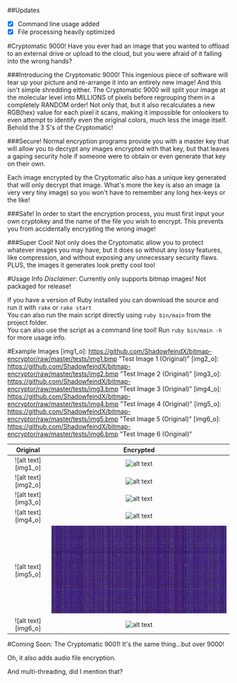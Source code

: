 ##Updates
- [x] Command line usage added
- [x] File processing heavily optimized

#Cryptomatic 9000!
Have you ever had an image that you wanted to offload to an external drive or upload to the cloud,
but you were afraid of it falling into the wrong hands?

###Introducing the Cryptomatic 9000!
This ingenious piece of software will tear up your picture and re-arrange it into an entirely new image!
And this isn't simple shredding either. The Cryptomatic 9000 will split your image at the molecular level
into MILLIONS of pixels before regrouping them in a completely RANDOM order! Not only that, but it also recalculates
a new RGB(hex) value for each pixel it scans, making it impossible for onlookers to even attempt to identify even the
original colors, much less the image itself.  
Behold the 3 S's of the Cryptomatic!

###Secure!
Normal encryption programs provide you with a master key that will allow you to decrypt any images encrypted with that key,
but that leaves a gaping security hole if someone were to obtain or even generate that key on their own.

Each image encrypted by the Cryptomatic also has a unique key generated that will only decrypt that image. What's more
the key is also an image (a very very tiny image) so you won't have to remember any long hex-keys or the like!

###Safe!
In order to start the encryption process, you must first input your own cryptokey and the name of the file you wish to encrypt.
This prevents you from accidentally encrypting the wrong image!

###Super Cool!
Not only does the Cryptomatic allow you to protect whatever images you may have, but it does so without any lossy features, like compression,
and without exposing any unnecessary security flaws. PLUS, the images it generates look pretty cool too!

#Usage Info
*Disclaimer*: Currently only supports bitmap images! Not packaged for release!

If you have a version of Ruby installed you can download the source and run it with `rake` or `rake start`  
You can also run the main script directly using `ruby bin/main` from the project folder.  
You can also use the script as a command line tool! Run `ruby bin/main -h` for more usage info.

#Example Images
[img1_o]: https://github.com/ShadowfeindX/bitmap-encryptor/raw/master/tests/img1.bmp "Test Image 1 (Original)"
[img2_o]: https://github.com/ShadowfeindX/bitmap-encryptor/raw/master/tests/img2.bmp "Test Image 2 (Original)"
[img3_o]: https://github.com/ShadowfeindX/bitmap-encryptor/raw/master/tests/img3.bmp "Test Image 3 (Original)"
[img4_o]: https://github.com/ShadowfeindX/bitmap-encryptor/raw/master/tests/img4.bmp "Test Image 4 (Original)"
[img5_o]: https://github.com/ShadowfeindX/bitmap-encryptor/raw/master/tests/img5.bmp "Test Image 5 (Original)"
[img6_o]: https://github.com/ShadowfeindX/bitmap-encryptor/raw/master/tests/img6.bmp "Test Image 6 (Original)"

[img1_e]: https://github.com/ShadowfeindX/bitmap-encryptor/raw/master/tests/img1_enc.bmp "Test Image 1 (Encrypted)"
[img2_e]: https://github.com/ShadowfeindX/bitmap-encryptor/raw/master/tests/img2_enc.bmp "Test Image 2 (Encrypted)"
[img3_e]: https://github.com/ShadowfeindX/bitmap-encryptor/raw/master/tests/img3_enc.bmp "Test Image 3 (Encrypted)"
[img4_e]: https://github.com/ShadowfeindX/bitmap-encryptor/raw/master/tests/img4_enc.bmp "Test Image 4 (Encrypted)"
[img5_e]: https://github.com/ShadowfeindX/bitmap-encryptor/raw/master/tests/img5_enc.bmp "Test Image 5 (Encrypted)"
[img6_e]: https://github.com/ShadowfeindX/bitmap-encryptor/raw/master/tests/img6_enc.bmp "Test Image 6 (Encrypted)"

| Original          | Encrypted         |
|:-----------------:|:-----------------:|
|![alt text][img1_o]|![alt text][img1_e]|
|![alt text][img2_o]|![alt text][img2_e]|
|![alt text][img3_o]|![alt text][img3_e]|
|![alt text][img4_o]|![alt text][img4_e]|
|![alt text][img5_o]|![alt text][img5_e]|
|![alt text][img6_o]|![alt text][img6_e]|

#Coming Soon: The Cryptomatic 9001!
It's the same thing...but over 9000!

Oh, it also adds audio file encryption.

And multi-threading, did I mention that?
